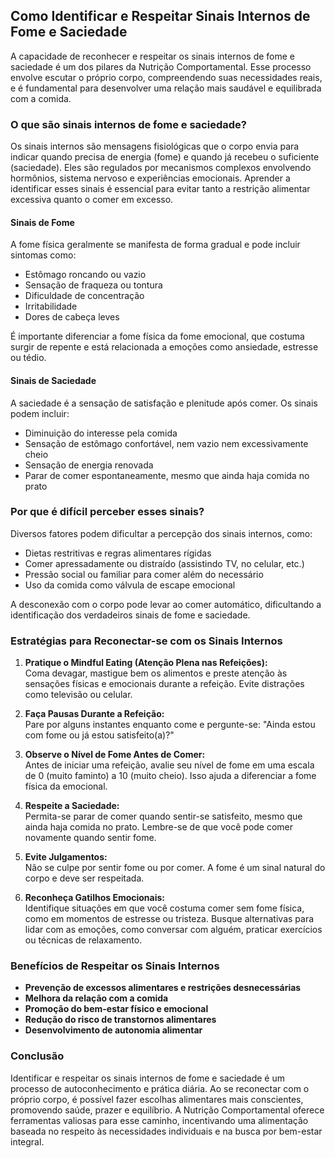 
## Como Identificar e Respeitar Sinais Internos de Fome e Saciedade

A capacidade de reconhecer e respeitar os sinais internos de fome e saciedade é um dos pilares da Nutrição Comportamental. Esse processo envolve escutar o próprio corpo, compreendendo suas necessidades reais, e é fundamental para desenvolver uma relação mais saudável e equilibrada com a comida.

### O que são sinais internos de fome e saciedade?

Os sinais internos são mensagens fisiológicas que o corpo envia para indicar quando precisa de energia (fome) e quando já recebeu o suficiente (saciedade). Eles são regulados por mecanismos complexos envolvendo hormônios, sistema nervoso e experiências emocionais. Aprender a identificar esses sinais é essencial para evitar tanto a restrição alimentar excessiva quanto o comer em excesso.

#### Sinais de Fome

A fome física geralmente se manifesta de forma gradual e pode incluir sintomas como:

- Estômago roncando ou vazio
- Sensação de fraqueza ou tontura
- Dificuldade de concentração
- Irritabilidade
- Dores de cabeça leves

É importante diferenciar a fome física da fome emocional, que costuma surgir de repente e está relacionada a emoções como ansiedade, estresse ou tédio.

#### Sinais de Saciedade

A saciedade é a sensação de satisfação e plenitude após comer. Os sinais podem incluir:

- Diminuição do interesse pela comida
- Sensação de estômago confortável, nem vazio nem excessivamente cheio
- Sensação de energia renovada
- Parar de comer espontaneamente, mesmo que ainda haja comida no prato

### Por que é difícil perceber esses sinais?

Diversos fatores podem dificultar a percepção dos sinais internos, como:

- Dietas restritivas e regras alimentares rígidas
- Comer apressadamente ou distraído (assistindo TV, no celular, etc.)
- Pressão social ou familiar para comer além do necessário
- Uso da comida como válvula de escape emocional

A desconexão com o corpo pode levar ao comer automático, dificultando a identificação dos verdadeiros sinais de fome e saciedade.

### Estratégias para Reconectar-se com os Sinais Internos

1. **Pratique o Mindful Eating (Atenção Plena nas Refeições):**  
   Coma devagar, mastigue bem os alimentos e preste atenção às sensações físicas e emocionais durante a refeição. Evite distrações como televisão ou celular.

2. **Faça Pausas Durante a Refeição:**  
   Pare por alguns instantes enquanto come e pergunte-se: "Ainda estou com fome ou já estou satisfeito(a)?"

3. **Observe o Nível de Fome Antes de Comer:**  
   Antes de iniciar uma refeição, avalie seu nível de fome em uma escala de 0 (muito faminto) a 10 (muito cheio). Isso ajuda a diferenciar a fome física da emocional.

4. **Respeite a Saciedade:**  
   Permita-se parar de comer quando sentir-se satisfeito, mesmo que ainda haja comida no prato. Lembre-se de que você pode comer novamente quando sentir fome.

5. **Evite Julgamentos:**  
   Não se culpe por sentir fome ou por comer. A fome é um sinal natural do corpo e deve ser respeitada.

6. **Reconheça Gatilhos Emocionais:**  
   Identifique situações em que você costuma comer sem fome física, como em momentos de estresse ou tristeza. Busque alternativas para lidar com as emoções, como conversar com alguém, praticar exercícios ou técnicas de relaxamento.

### Benefícios de Respeitar os Sinais Internos

- **Prevenção de excessos alimentares e restrições desnecessárias**
- **Melhora da relação com a comida**
- **Promoção do bem-estar físico e emocional**
- **Redução do risco de transtornos alimentares**
- **Desenvolvimento de autonomia alimentar**

### Conclusão

Identificar e respeitar os sinais internos de fome e saciedade é um processo de autoconhecimento e prática diária. Ao se reconectar com o próprio corpo, é possível fazer escolhas alimentares mais conscientes, promovendo saúde, prazer e equilíbrio. A Nutrição Comportamental oferece ferramentas valiosas para esse caminho, incentivando uma alimentação baseada no respeito às necessidades individuais e na busca por bem-estar integral.
```
